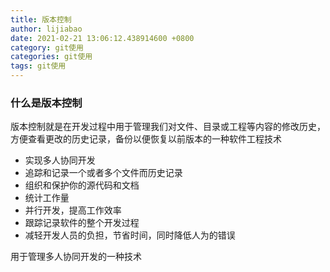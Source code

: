```yaml
---
title: 版本控制
author: lijiabao
date: 2021-02-21 13:06:12.438914600 +0800
category: git使用
categories: git使用
tags: git使用
---
```

### 什么是版本控制
版本控制就是在开发过程中用于管理我们对文件、目录或工程等内容的修改历史，方便查看更改的历史记录，备份以便恢复以前版本的一种软件工程技术

- 实现多人协同开发
- 追踪和记录一个或者多个文件而历史记录
- 组织和保护你的源代码和文档
- 统计工作量
- 并行开发，提高工作效率
- 跟踪记录软件的整个开发过程
- 减轻开发人员的负担，节省时间，同时降低人为的错误

用于管理多人协同开发的一种技术
